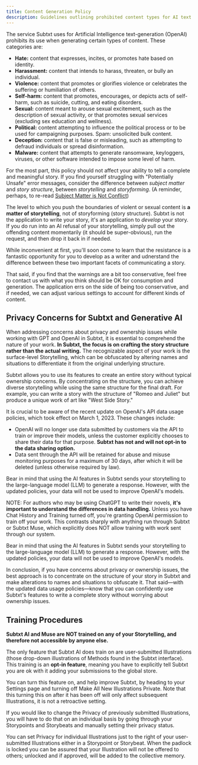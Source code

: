 ```yaml
---
title: Content Generation Policy
description: Guidelines outlining prohibited content types for AI text generation in Subtxt
---
```


The service Subtxt uses for Artificial Intelligence text-generation (OpenAI) prohibits its use when generating certain types of content. These categories are:

- **Hate:** content that expresses, incites, or promotes hate based on identity.
- **Harassment:** content that intends to harass, threaten, or bully an individual.
- **Violence:** content that promotes or glorifies violence or celebrates the suffering or humiliation of others.
- **Self-harm:** content that promotes, encourages, or depicts acts of self-harm, such as suicide, cutting, and eating disorders.
- **Sexual:** content meant to arouse sexual excitement, such as the description of sexual activity, or that promotes sexual services (excluding sex education and wellness).
- **Political:** content attempting to influence the political process or to be used for campaigning purposes.
  Spam: unsolicited bulk content.
- **Deception:** content that is false or misleading, such as attempting to defraud individuals or spread disinformation.
- **Malware:** content that attempts to generate ransomware, keyloggers, viruses, or other software intended to impose some level of harm.

For the most part, this policy should not affect your ability to tell a complete and meaningful story. If you find yourself struggling with "Potentially Unsafe" error messages, consider the difference between _subject matter_ and _story structure_, between _storytelling_ and _storyforming_. (A reminder, perhaps, to re-read [Subject Matter is Not Conflict](/key-concepts-subject-matter-is-not-conflict))

The level to which you push the boundaries of violent or sexual content is **a matter of storytelling**, not of storyforming (story structure). Subtxt is not the application to write your story, it's an application to _develop_ your story. If you do run into an AI refusal of your storytelling, simply pull out the offending content momentarily (it should be super-obvious), run the request, and then drop it back in if needed.

While inconvenient at first, you'll soon come to learn that the resistance is a fantastic opportunity for you to develop as a writer and udnerstand the difference between these two important facets of communicating a story.

That said, if you find that the warnings are a bit too conservative, feel free to contact us with what you think should be OK for consumption and generation. The application errs on the side of being too conservative, and if needed, we can adjust various settings to account for different kinds of content.

## Privacy Concerns for Subtxt and Generative AI

When addressing concerns about privacy and ownership issues while working with GPT and OpenAI in Subtxt, it is essential to comprehend the nature of your work. **In Subtxt, the focus is on crafting the story structure rather than the actual writing.** The recognizable aspect of your work is the surface-level Storytelling, which can be obfuscated by altering names and situations to differentiate it from the original underlying structure.

Subtxt allows you to use its features to create an entire story without typical ownership concerns. By concentrating on the structure, you can achieve diverse storytelling while using the same structure for the final draft. For example, you can write a story with the structure of "Romeo and Juliet" but produce a unique work of art like "West Side Story."

It is crucial to be aware of the recent update on OpenAI's API data usage policies, which took effect on March 1, 2023. These changes include:

- OpenAI will no longer use data submitted by customers via the API to train or improve their models, unless the customer explicitly chooses to share their data for that purpose. **Subtxt has not and will not opt-in to the data sharing option.**
- Data sent through the API will be retained for abuse and misuse monitoring purposes for a maximum of 30 days, after which it will be deleted (unless otherwise required by law).

Bear in mind that using the AI features in Subtxt sends your storytelling to the large-language model (LLM) to generate a response. However, with the updated policies, your data will not be used to improve OpenAI's models.

NOTE: For authors who may be using ChatGPT to write their novels, **it's important to understand the differences in data handling.** Unless you have Chat History and Training turned off, you're granting OpenAI permission to train off your work. This contrasts sharply with anything run through Subtxt or Subtxt Muse, which explicitly does NOT allow training with work sent through our system.

Bear in mind that using the AI features in Subtxt sends your storytelling to the large-language model (LLM) to generate a response. However, with the updated policies, your data will not be used to improve OpenAI's models.

In conclusion, if you have concerns about privacy or ownership issues, the best approach is to concentrate on the structure of your story in Subtxt and make alterations to names and situations to obfuscate it. That said—with the updated data usage policies—know that you can confidently use Subtxt's features to write a complete story without worrying about ownership issues.

## Training Procedures

**Subtxt AI and Muse are NOT trained on any of your Storytelling, and therefore not accessible by anyone else.**

The only feature that Subtxt AI does train on are user-submitted Illustrations (those drop-down illustrations of Methods found in the Subtxt interface). This training is an **opt-in feature**, meaning you have to explicitly tell Subtxt you are ok with it adding your submissions to the global store.

You can turn this feature on, and help improve Subtxt, by heading to your Settings page and turning off Make All New Illustrations Private. Note that this turning this on after it has been off will only affect subsequent Illustrations, it is not a retroactive setting.

If you would like to change the Privacy of previously submitted Illustrations, you will have to do that on an individual basis by going through your Storypoints and Storybeats and manually setting their privacy status.

You can set Privacy for individual Illustrations just to the right of your user-submitted Illustrations either in a Storypoint or Storybeat. When the padlock is locked you can be assured that your Illustration will not be offered to others; unlocked and if approved, will be added to the collective memory.